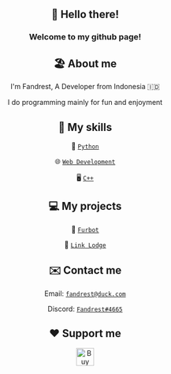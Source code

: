 <h2 align="center">👋 Hello there!</h2>
<h3 align="center">Welcome to my github page!</h3>

<h2 align="center">🏖 About me</h2>
<p align="center">I'm Fandrest, A Developer from Indonesia 🇮🇩</p>
<p align="center">I do programming mainly for fun and enjoyment</p>

<h2 align="center">🔧 My skills</h2>
<p align="center">🐍 <a href="https://www.python.org/"><code>Python</code></a></p>
<p align="center">🌐 <a href="https://html.spec.whatwg.org/"><code>Web Development</code></a></p>
<p align="center">🖥️ <a href="https://isocpp.org/"><code>C++</code></a></p>

<h2 align="center">💻 My projects</h2>
<p align="center">🦊 <a href="https://discord.com/api/oauth2/authorize?client_id=986617441176125480&permissions=8&scope=bot"><code>Furbot</code></a></p>
<p align="center">🔗 <a href="https://fandrest.my.id/Link%20Lodge/index.html"><code>Link Lodge</code></a></p>

<h2 align="center">✉️ Contact me</h2>
<p align="center">Email: <a href="mailto:fandrest@duck.com"><code>fandrest@duck.com</code></a></p>
<p align="center">Discord: <a href="https://discord.com/"><code>Fandrest#4665</code></a></p>

<h2 align="center">❤️ Support me</h2>
<p align="center">
<a href='https://ko-fi.com/Q5Q51K6TO' target='_blank'><img height='36' style='border:0px;height:36px;' src='https://cdn.ko-fi.com/cdn/kofi2.png?v=3' border='0' alt='Buy Me a Coffee at ko-fi.com' /></a>
</p>
